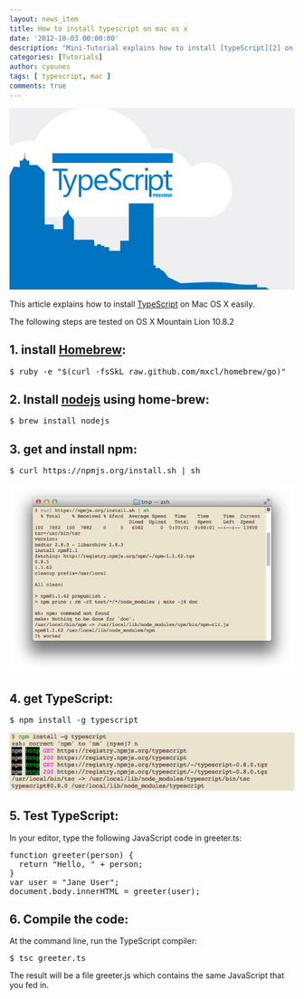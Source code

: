 ```yaml
---
layout: news_item
title: How to install typescript on mac os x
date: '2012-10-03 00:00:00'
description: "Mini-Tutorial explains how to install [typeScript][2] on Mac OS X easily "
categories: [Tutorials]
author: cyounes  
tags: [ typescript, mac ] 
comments: true
---
```



![typescript](/img/content/typescript1.jpg)


This article explains how to install [TypeScript][2] on Mac OS X easily.

The following steps are tested on OS X Mountain Lion 10.8.2 

## 1. install [Homebrew][3]:

<pre>
$ ruby -e "$(curl -fsSkL raw.github.com/mxcl/homebrew/go)"
</pre>

## 2. Install [nodejs][4] using home-brew:
<pre>
$ brew install nodejs
</pre>

## 3. get and install npm:
<pre>
$ curl https://npmjs.org/install.sh | sh
</pre>

![](/img/content/install_npm.png)

## 4. get TypeScript:
<pre>
$ npm install -g typescript
</pre>

![](/img/content/install_typescript.png)
## 5. Test TypeScript:

In your editor, type the following JavaScript code in greeter.ts:
<pre>
function greeter(person) {
  return "Hello, " + person;
}    
var user = "Jane User";   
document.body.innerHTML = greeter(user);
</pre>    
    

## 6. Compile the code:

At the command line, run the TypeScript compiler:
<pre>
$ tsc greeter.ts
</pre>

The result will be a file greeter.js which contains the same JavaScript that you fed in.

 [1]: http://cyounes.com/new/how-to-install-typescript-on-mac-os-x
 [2]: http://www.typescriptlang.org/ "TypeScript"
 [3]: http://mxcl.github.com/homebrew/
 [4]: http://nodejs.org
 [5]:
 [6]: 

